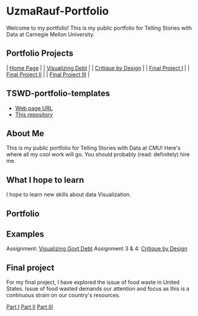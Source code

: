 # UzmaRauf-Portfolio

Welcome to my portfolio! This is my public portfolio for Telling Stories with Data at Carnegie Mellon University.

## Portfolio Projects



| [Home Page](home-page) |
| [Visualizing Debt](visualizing-government-debt.md) |
| [Critique by Design](critique-by-design.md) |
| [Final Project I](final-project-part-one.md)   |
| [Final Project II](final-project-part-two.md) |
| [Final Project III](final-project-part-three.md) |

## TSWD-portfolio-templates

- [Web page URL](#)
- [This repository](#)

## About Me

This is my public portfolio for Telling Stories with Data at CMU! Here's where all my cool work will go. You should probably (read: definitely) hire me.

## What I hope to learn
I hope to learn new skills about data Visualization. 

## Portfolio

## Examples
Assignment: [Visualizing Govt Debt](#visualizing-government-debt.md)
Assignment 3 & 4: [Critique by Design](#critique-by-design.md)

## Final project
For my final project, I have explored the issue of food waste in United States. Issue of food wasted demands our attention and focus as this is a continuous strain on our country's resources. 

[Part I](final-project-part-one.md)
[Part II](final-project-part-two.md)
[Part III](final-project-part-three.md)
